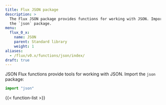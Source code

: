 ```yaml
---
title: Flux JSON package
description: >
  The Flux JSON package provides functions for working with JSON. Import
  the `json` package.
menu:
  flux_0_x:
    name: JSON
    parent: Standard library
    weight: 1
aliases:
  - /flux/v0.x/functions/json/index/
draft: true
---
```


JSON Flux functions provide tools for working with JSON.
Import the `json` package:

```js
import "json"
```

{{< function-list >}}
